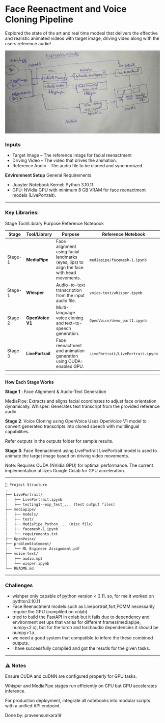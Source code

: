 # Face Reenactment and Voice Cloning Pipeline

Explored the state of the art and real time modesl that delivers the effective and realistic animated videos with target image, driving video along with the users reference audio!

<img src="images/pipeline.jpg" alt="Pipeline Architecture" width="800"/>

### Inputs
* Target Image – The reference image for facial reenactment
* Driving Video – The video that drives the animation.
* Reference Audio – The audio file to be cloned and synchronized.

**Environment Setup** 
General Requirements
* Jupyter Notebook Kernel: Python 3.10.11
* GPU: NVidia GPU with minimum 8 GB VRAM for face reenactment models (LivePortrait).
---

### Key Libraries:
Stage	Tool/Library	Purpose	Reference Notebook

| Stage   | Tool/Library     | Purpose                                                                                   | Reference Notebook                |
| ------- | ---------------- | ----------------------------------------------------------------------------------------- | --------------------------------- |
| Stage-1 | **MediaPipe**    | Face alignment using facial landmarks (eyes, lips) to align the face with head movements. | `mediapipe/facemesh-1.ipynb`      |
| Stage-1 | **Whisper**      | Audio-to-text transcription from the input audio file.                                    | `voice-text/whisper.ipynb`        |
| Stage-2 | **OpenVoice V1** | Multi-language voice cloning and text-to-speech generation.                               | `OpenVoice/demo_part1.ipynb`      |
| Stage-3 | **LivePortrait** | Face reenactment and animation generation using CUDA-enabled GPU.                         | `LivePortrait/LivePortrait.ipynb` |
---

 **How Each Stage Works** 

**Stage 1** : Face Alignment & Audio-Text Generation

MediaPipe: Extracts and aligns facial coordinates to adjust face orientation dynamically.
Whisper: Generates text transcript from the provided reference audio.

**Stage 2**: Voice Cloning using OpenVoice
Uses OpenVoice V1 model to convert generated transcripts into cloned speech with multilingual capabilities.

Refer outputs in the outputs folder for sample results.

**Stage 3**: Face Reenactment using LivePortrait
LivePortrait model is used to animate the target image based on driving video movements.

Note: Requires CUDA (NVidia GPU) for optimal performance. The current implementation utilizes Google Colab for GPU acceleration.

---
```
📁 Project Structure
.
├── LivePortrait/
│   ├── LivePortrait.ipynb
│   ├── testing1--exp_test_... (test output files)
├── mediapipe/
│   ├── models/
│   ├── test/
│   ├── MediaPipe_Python_... (misc file)
│   ├── facemesh-1.ipynb
│   └── requirements.txt
├── OpenVoice/
├── problemStatement/
│   └── ML Engineer Assignment.pdf
├── voice-text/
│   ├── audio.mp3
│   └── wisper.ipynb
└── README.md
```
---
### Challenges
* wishper only capable of python version < 3.11. so, for me it worked on pythton3.10.11
* Face Reenactment models such as Liveportrait,fsrt,FOMM necessarily require the GPU (compliled on colab)
* tried to build the FastAPI in colab but it fails due to dependency and environment set ups that varies for different frames(mediapipe, numpy<2.x), but for the torch and torchaudio dependencies it should be numpy>1.x.
* we need a good system that compatible to infere the these combined outputs.
* I have successfully complied and got the resutls for the given tasks.
---
### ⚠️ Notes
Ensure CUDA and cuDNN are configured properly for GPU tasks.

Whisper and MediaPipe stages run efficiently on CPU but GPU accelerates inference.

For production deployment, integrate all notebooks into modular scripts with a unified API endpoint.

Done by: praveensunkara19